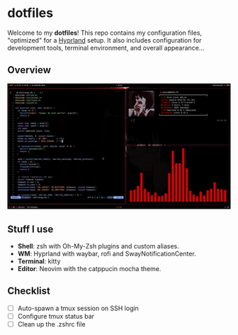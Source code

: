 # dotfiles
Welcome to my **dotfiles**! This repo contains my configuration files, "optimized" for a [Hyprland](https://hypr.land/) setup. It also includes configuration for development tools, terminal environment, and overall appearance...

## Overview
![screenshot](screenshots/10-19-2025.png)

## Stuff I use
- **Shell**: zsh with Oh-My-Zsh plugins and custom aliases.
- **WM**: Hyprland with waybar, rofi and SwayNotificationCenter.
- **Terminal**: kitty
- **Editor**: Neovim with the catppucin mocha theme.

## Checklist
- [ ] Auto-spawn a tmux session on SSH login
- [ ] Configure tmux status bar
- [ ] Clean up the .zshrc file 
